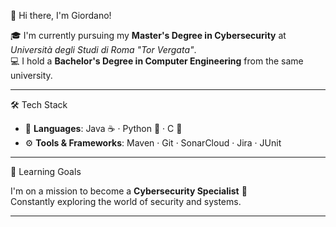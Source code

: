 👋 Hi there, I'm Giordano!

🎓 I'm currently pursuing my **Master's Degree in Cybersecurity** at *Università degli Studi di Roma "Tor Vergata"*.  
💻 I hold a **Bachelor's Degree in Computer Engineering** from the same university.

---

🛠️ Tech Stack

- 💬 **Languages**: Java ☕ · Python 🐍 · C 🔧  
- ⚙️ **Tools & Frameworks**: Maven · Git · SonarCloud · Jira · JUnit

---

🎯 Learning Goals

I'm on a mission to become a **Cybersecurity Specialist** 🔐  
Constantly exploring the world of security and systems.

---
